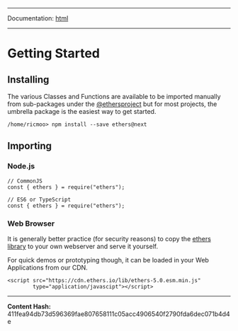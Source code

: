 -----

Documentation: [html](https://docs-beta.ethers.io/)

-----

Getting Started
===============



Installing
----------


The various Classes and Functions are available to be imported
manually from sub-packages under the [@ethersproject](../Users/ricmoo/Development/ethers/ethers.js-v5/https:/www.npmjs.com/search?q=%40ethersproject%2F)
but for most projects, the umbrella package is the easiest way to
get started.


```
/home/ricmoo> npm install --save ethers@next
```



Importing
---------



### Node.js



```
// CommonJS
const { ethers } = require("ethers");

// ES6 or TypeScript 
const { ethers } = require("ethers");
```



### Web Browser


It is generally better practice (for security reasons) to copy the
[ethers library](../Users/ricmoo/Development/ethers/ethers.js-v5/https:/cdn.ethers.io/lib/ethers-5.0.esm.min.js) to your own webserver and serve it
yourself.

For quick demos or prototyping though, it can be loaded in your
Web Applications from our CDN.


```
<script src="https://cdn.ethers.io/lib/ethers-5.0.esm.min.js"
        type="application/javascipt"></script>
```




-----
**Content Hash:** 411fea94db73d596369fae807658111c05acc4906540f2790fda6dec071b4d4e